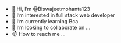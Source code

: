 - 👋 Hi, I’m @Biswajeetmohanta123
- 👀 I’m interested in full stack web developer
- 🌱 I’m currently learning Bca
- 💞️ I’m looking to collaborate on ...
- 📫 How to reach me ...

<!---
Biswajeetmohanta123/Biswajeetmohanta123 is a ✨ special ✨ repository because its `README.md` (this file) appears on your GitHub profile.
You can click the Preview link to take a look at your changes.
--->
